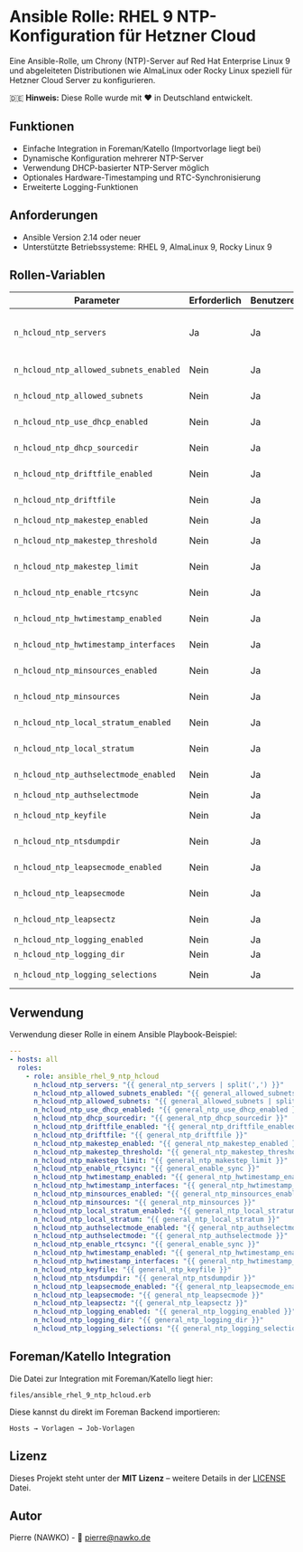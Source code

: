 # Ansible Rolle: RHEL 9 NTP-Konfiguration für Hetzner Cloud

Eine Ansible-Rolle, um Chrony (NTP)-Server auf Red Hat Enterprise Linux 9 und abgeleiteten Distributionen wie AlmaLinux oder Rocky Linux speziell für Hetzner Cloud Server zu konfigurieren.

🇩🇪 **Hinweis:** Diese Rolle wurde mit ❤️ in Deutschland entwickelt.

## Funktionen

- Einfache Integration in Foreman/Katello (Importvorlage liegt bei)
- Dynamische Konfiguration mehrerer NTP-Server
- Verwendung DHCP-basierter NTP-Server möglich
- Optionales Hardware-Timestamping und RTC-Synchronisierung
- Erweiterte Logging-Funktionen

## Anforderungen

- Ansible Version 2.14 oder neuer
- Unterstützte Betriebssysteme: RHEL 9, AlmaLinux 9, Rocky Linux 9

## Rollen-Variablen

| Parameter                                 | Erforderlich | Benutzereingabe | Standardwert                          | Beschreibung                                                  |
|-------------------------------------------|--------------|-----------------|---------------------------------------|---------------------------------------------------------------|
| `n_hcloud_ntp_servers`                    | Ja           | Ja             | ntp1.hetzner.de, ntp2.hetzner.com     | Liste der NTP-Server (kommagetrennt, Leerzeichen werden automatisch entfernt, z.B. `server1.example.com,server2.example.com`). |
| `n_hcloud_ntp_allowed_subnets_enabled`    | Nein         | Ja             | `false`                               | Aktiviert subnetzbasierte Zugriffskontrolle (Allow-Regeln).   |
| `n_hcloud_ntp_allowed_subnets`            | Nein         | Ja             | `10.0.0.0/8`                          | Liste erlaubter Client-Subnetze, kommasepariert.              |
| `n_hcloud_ntp_use_dhcp_enabled`           | Nein         | Ja             | `true`                                | Nutzt vom DHCP bereitgestellte NTP-Server.                    |
| `n_hcloud_ntp_dhcp_sourcedir`             | Nein         | Ja             | `/run/chrony-dhcp`                    | Quellverzeichnis für DHCP-basierte NTP-Informationen.         |
| `n_hcloud_ntp_driftfile_enabled`          | Nein         | Ja             | `true`                                | Aktiviert Drift-Datei zur Zeitabweichungsprotokollierung.     |
| `n_hcloud_ntp_driftfile`                  | Nein         | Ja             | `/var/lib/chrony/drift`               | Pfad zur Driftdatei (ermöglicht präzise Zeitmessung).         |
| `n_hcloud_ntp_makestep_enabled`           | Nein         | Ja             | `true`                                | Erlaubt größere Zeitsprünge beim Start.                       |
| `n_hcloud_ntp_makestep_threshold`         | Nein         | Ja             | `1.0`                                 | Zeit-Schwellwert für große Korrekturen in Sekunden.           |
| `n_hcloud_ntp_makestep_limit`             | Nein         | Ja             | `3`                                   | Anzahl erlaubter Zeitkorrekturen nach Systemstart.            |
| `n_hcloud_ntp_enable_rtcsync`             | Nein         | Ja             | `true`                                | Aktiviert Echtzeit-Uhr-Synchronisation (RTC).                 |
| `n_hcloud_ntp_hwtimestamp_enabled`        | Nein         | Ja             | `false`                               | Hardware-Zeitstempel auf Netzwerkschnittstellen aktivieren.   |
| `n_hcloud_ntp_hwtimestamp_interfaces`     | Nein         | Ja             | `*`                                   | Netzwerk-Interfaces für Hardware-Zeitstempel.                 |
| `n_hcloud_ntp_minsources_enabled`         | Nein         | Ja             | `false`                               | Mindestanzahl an NTP-Quellen für Synchronisierung erzwingen.  |
| `n_hcloud_ntp_minsources`                 | Nein         | Ja             | `2`                                   | Anzahl mindestens benötigter NTP-Quellen.                     |
| `n_hcloud_ntp_local_stratum_enabled`      | Nein         | Ja             | `false`                               | Stellt lokalen Zeitdienst bereit, falls unsynchronisiert.     |
| `n_hcloud_ntp_local_stratum`              | Nein         | Ja             | `10`                                  | Lokaler Stratum-Wert (Zeitdienst-Qualitätsstufe).             |
| `n_hcloud_ntp_authselectmode_enabled`     | Nein         | Ja             | `false`                               | Authentifizierung für NTP-Quellen aktivieren.                 |
| `n_hcloud_ntp_authselectmode`             | Nein         | Ja             | `require`                             | Authentifizierungsmodus (`require`, `prefer`).                |
| `n_hcloud_ntp_keyfile`                    | Nein         | Ja             | `/etc/chrony.keys`                    | Pfad zur NTP-Schlüsseldatei für Authentifizierung.            |
| `n_hcloud_ntp_ntsdumpdir`                 | Nein         | Ja             | `/var/lib/chrony`                     | Speicherort für NTS-Schlüssel und Cookies.                    |
| `n_hcloud_ntp_leapsecmode_enabled`        | Nein         | Ja             | `false`                               | Fügt Schaltsekunden langsam ein (`slew`) statt sofort (`step`). |
| `n_hcloud_ntp_leapsecmode`                | Nein         | Ja             | `slew`                                | Methode zur Behandlung von Schaltsekunden (`slew`/`step`).    |
| `n_hcloud_ntp_leapsectz`                  | Nein         | Ja             | `right/UTC`                           | Zeitzone für Schaltsekunden-Datenbank (TAI-UTC).              |
| `n_hcloud_ntp_logging_enabled`            | Nein         | Ja             | `false`                               | Aktiviert erweitertes Logging.                                |
| `n_hcloud_ntp_logging_dir`                | Nein         | Ja             | `/var/log/chrony`                     | Logdateien-Verzeichnis.                                       |
| `n_hcloud_ntp_logging_selections`         | Nein         | Ja             | `measurements,statistics,tracking`    | Welche Log-Informationen gespeichert werden sollen.           |

## Verwendung

Verwendung dieser Rolle in einem Ansible Playbook-Beispiel:

```yaml
---
- hosts: all
  roles:
    - role: ansible_rhel_9_ntp_hcloud
      n_hcloud_ntp_servers: "{{ general_ntp_servers | split(',') }}"
      n_hcloud_ntp_allowed_subnets_enabled: "{{ general_allowed_subnets_enabled }}"
      n_hcloud_ntp_allowed_subnets: "{{ general_allowed_subnets | split(',') | map('trim') | list }}"
      n_hcloud_ntp_use_dhcp_enabled: "{{ general_ntp_use_dhcp_enabled }}"
      n_hcloud_ntp_dhcp_sourcedir: "{{ general_ntp_dhcp_sourcedir }}"
      n_hcloud_ntp_driftfile_enabled: "{{ general_ntp_driftfile_enabled }}"
      n_hcloud_ntp_driftfile: "{{ general_ntp_driftfile }}"
      n_hcloud_ntp_makestep_enabled: "{{ general_ntp_makestep_enabled }}"
      n_hcloud_ntp_makestep_threshold: "{{ general_ntp_makestep_threshold }}"
      n_hcloud_ntp_makestep_limit: "{{ general_ntp_makestep_limit }}"
      n_hcloud_ntp_enable_rtcsync: "{{ general_enable_sync }}"
      n_hcloud_ntp_hwtimestamp_enabled: "{{ general_ntp_hwtimestamp_enabled }}"
      n_hcloud_ntp_hwtimestamp_interfaces: "{{ general_ntp_hwtimestamp_interfaces }}"
      n_hcloud_ntp_minsources_enabled: "{{ general_ntp_minsources_enabled }}"
      n_hcloud_ntp_minsources: "{{ general_ntp_minsources }}"
      n_hcloud_ntp_local_stratum_enabled: "{{ general_ntp_local_stratum_enabled }}"
      n_hcloud_ntp_local_stratum: "{{ general_ntp_local_stratum }}"
      n_hcloud_ntp_authselectmode_enabled: "{{ general_ntp_authselectmode_enabled }}"
      n_hcloud_ntp_authselectmode: "{{ general_ntp_authselectmode }}"
      n_hcloud_ntp_enable_rtcsync: "{{ general_enable_sync }}"
      n_hcloud_ntp_hwtimestamp_enabled: "{{ general_ntp_hwtimestamp_enabled }}"
      n_hcloud_ntp_hwtimestamp_interfaces: "{{ general_ntp_hwtimestamp_interfaces }}"
      n_hcloud_ntp_keyfile: "{{ general_ntp_keyfile }}"
      n_hcloud_ntp_ntsdumpdir: "{{ general_ntp_ntsdumpdir }}"
      n_hcloud_ntp_leapsecmode_enabled: "{{ general_ntp_leapsecmode_enabled }}"
      n_hcloud_ntp_leapsecmode: "{{ general_ntp_leapsecmode }}"
      n_hcloud_ntp_leapsectz: "{{ general_ntp_leapsectz }}"
      n_hcloud_ntp_logging_enabled: "{{ general_ntp_logging_enabled }}"
      n_hcloud_ntp_logging_dir: "{{ general_ntp_logging_dir }}"
      n_hcloud_ntp_logging_selections: "{{ general_ntp_logging_selections }}"
```


## Foreman/Katello Integration

Die Datei zur Integration mit Foreman/Katello liegt hier:

```
files/ansible_rhel_9_ntp_hcloud.erb
```

Diese kannst du direkt im Foreman Backend importieren:

```
Hosts → Vorlagen → Job-Vorlagen
```

## Lizenz

Dieses Projekt steht unter der **MIT Lizenz** – weitere Details in der [LICENSE](LICENSE) Datei.

## Autor

Pierre (NAWKO) - 📧 [pierre@nawko.de](mailto:pierre@nawko.de)

